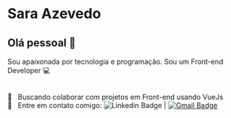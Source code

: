 # Sara Azevedo

## Olá pessoal 👋
Sou apaixonada por tecnologia e programação.
Sou um Front-end Developer :computer:


 <br/> :purple_heart: &nbsp; Buscando colaborar com projetos em Front-end usando VueJs
 <br/> :email: &nbsp; Entre em contato comigo: ![Linkedin Badge](https://img.shields.io/endpoint?color=blue&label=Sara%20Azevedo&logo=linkedin&logoColor=white&style=flat-square&url=https%3A%2F%2Fwww.linkedin.com%2Fin%2Fsara-azevedo-benedicto-89042928%2F) 
| 
[![Gmail Badge](https://img.shields.io/badge/-benedictosara@gmail.com-c14438?style=flat-square&logo=Gmail&logoColor=white&link=mailto:benedictosara@gmail.com)](mailto:benedictosara@gmail.com)

